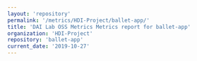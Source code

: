 ```yaml
---
layout: 'repository'
permalink: '/metrics/HDI-Project/ballet-app/'
title: 'DAI Lab OSS Metrics Metrics report for ballet-app'
organization: 'HDI-Project'
repository: 'ballet-app'
current_date: '2019-10-27'
---
```

